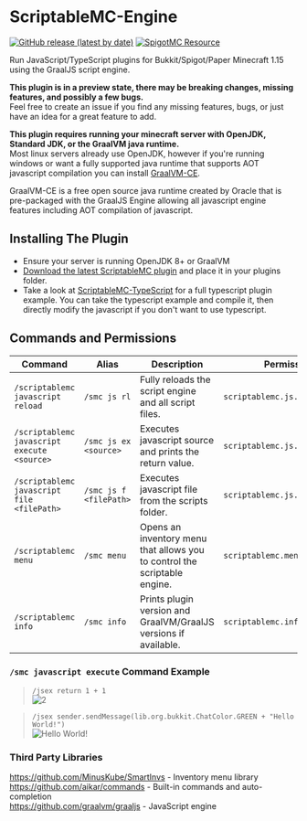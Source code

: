 # ScriptableMC-Engine

[![GitHub release (latest by date)](https://img.shields.io/github/v/release/astorks/ScriptableMC-Engine?label=ScriptableMC&style=for-the-badge)](https://github.com/astorks/ScriptableMC-Engine/releases/latest)
[![SpigotMC Resource](https://img.shields.io/badge/SpigotMC-Resource-yellow?style=for-the-badge)](https://www.spigotmc.org/resources/scriptablemc-engine.74690/)

Run JavaScript/TypeScript plugins for Bukkit/Spigot/Paper Minecraft 1.15 using the GraalJS script engine.

**This plugin is in a preview state, there may be breaking changes, missing features, and possibly a few bugs.**<br >
Feel free to create an issue if you find any missing features, bugs, or just have an idea for a great feature to add.

**This plugin requires running your minecraft server with OpenJDK, Standard JDK, or the GraalVM java runtime.**<br >
Most linux servers already use OpenJDK, however if you're running windows or want a fully supported java runtime that supports AOT javascript compilation you can install [GraalVM-CE](https://github.com/graalvm/graalvm-ce-builds/releases/latest).

GraalVM-CE is a free open source java runtime created by Oracle that is pre-packaged with the GraalJS Engine allowing all javascript engine features including AOT compilation of javascript.

## Installing The Plugin
- Ensure your server is running OpenJDK 8+ or GraalVM
- [Download the latest ScriptableMC plugin](https://github.com/astorks/ScriptableMC-Engine/releases/latest) and place it in your plugins folder.
- Take a look at [ScriptableMC-TypeScript](https://github.com/astorks/ScriptableMC-TypeScript) for a full typescript plugin example.
You can take the typescript example and compile it, then directly modify the javascript if you don't want to use typescript.

## Commands and Permissions
| Command       | Alias         | Description                                           | Permission               |
| ------------- | ------------- |-----------------------------------------------------| ------------------------ |
| `/scriptablemc javascript reload`   | `/smc js rl`       | Fully reloads the script engine and all script files. | `scriptablemc.js.reload` |
| `/scriptablemc javascript execute <source>`   | `/smc js ex <source>`       | Executes javascript source and prints the return value. | `scriptablemc.js.execute` |
| `/scriptablemc javascript file <filePath>`   | `/smc js f <filePath>`       | Executes javascript file from the scripts folder. | `scriptablemc.js.execute.file` |
| `/scriptablemc menu`   | `/smc menu`       | Opens an inventory menu that allows you to control the scriptable engine. | `scriptablemc.menu` |
| `/scriptablemc info`   | `/smc info`       | Prints plugin version and GraalVM/GraalJS versions if available. | `scriptablemc.info` |

### `/smc javascript execute` Command Example
> `/jsex return 1 + 1` <br>
> ![2](https://i.imgur.com/1MkiDxW.png)

> `/jsex sender.sendMessage(lib.org.bukkit.ChatColor.GREEN + "Hello World!")` <br>
> ![Hello World!](https://i.imgur.com/1dzwpqy.png)


### Third Party Libraries
https://github.com/MinusKube/SmartInvs - Inventory menu library<br />
https://github.com/aikar/commands - Built-in commands and auto-completion<br />
https://github.com/graalvm/graaljs - JavaScript engine
